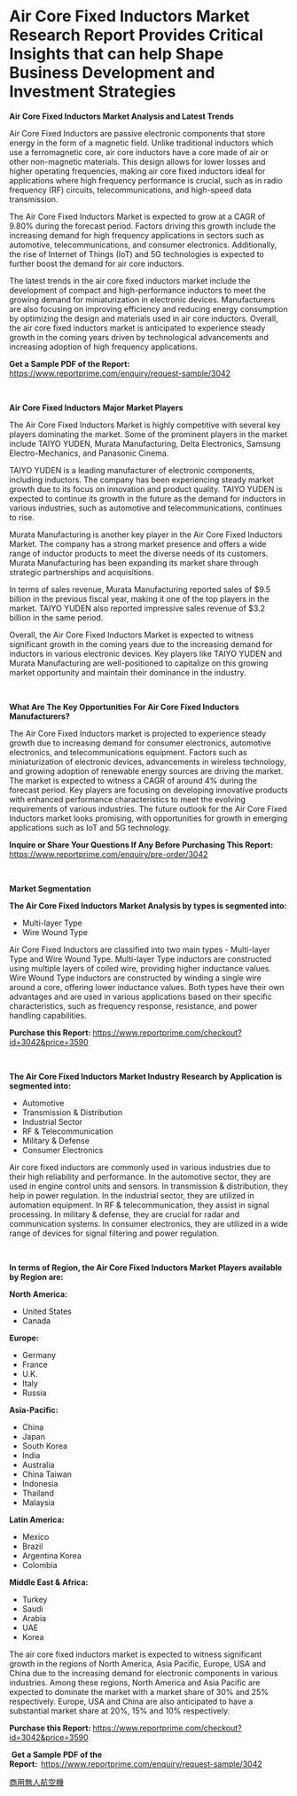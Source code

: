 <p><h1>Air Core Fixed Inductors Market Research Report Provides Critical Insights that can help Shape Business Development and Investment Strategies</h1></p><p><strong>Air Core Fixed Inductors Market Analysis and Latest Trends</strong></p>
<p><p>Air Core Fixed Inductors are passive electronic components that store energy in the form of a magnetic field. Unlike traditional inductors which use a ferromagnetic core, air core inductors have a core made of air or other non-magnetic materials. This design allows for lower losses and higher operating frequencies, making air core fixed inductors ideal for applications where high frequency performance is crucial, such as in radio frequency (RF) circuits, telecommunications, and high-speed data transmission.</p><p>The Air Core Fixed Inductors Market is expected to grow at a CAGR of 9.80% during the forecast period. Factors driving this growth include the increasing demand for high frequency applications in sectors such as automotive, telecommunications, and consumer electronics. Additionally, the rise of Internet of Things (IoT) and 5G technologies is expected to further boost the demand for air core inductors.</p><p>The latest trends in the air core fixed inductors market include the development of compact and high-performance inductors to meet the growing demand for miniaturization in electronic devices. Manufacturers are also focusing on improving efficiency and reducing energy consumption by optimizing the design and materials used in air core inductors. Overall, the air core fixed inductors market is anticipated to experience steady growth in the coming years driven by technological advancements and increasing adoption of high frequency applications.</p></p>
<p><strong>Get a Sample PDF of the Report:&nbsp;</strong> <a href="https://www.reportprime.com/enquiry/request-sample/3042">https://www.reportprime.com/enquiry/request-sample/3042</a></p>
<p>&nbsp;</p>
<p><strong>Air Core Fixed Inductors Major Market Players</strong></p>
<p><p>The Air Core Fixed Inductors Market is highly competitive with several key players dominating the market. Some of the prominent players in the market include TAIYO YUDEN, Murata Manufacturing, Delta Electronics, Samsung Electro-Mechanics, and Panasonic Cinema. </p><p>TAIYO YUDEN is a leading manufacturer of electronic components, including inductors. The company has been experiencing steady market growth due to its focus on innovation and product quality. TAIYO YUDEN is expected to continue its growth in the future as the demand for inductors in various industries, such as automotive and telecommunications, continues to rise.</p><p>Murata Manufacturing is another key player in the Air Core Fixed Inductors Market. The company has a strong market presence and offers a wide range of inductor products to meet the diverse needs of its customers. Murata Manufacturing has been expanding its market share through strategic partnerships and acquisitions.</p><p>In terms of sales revenue, Murata Manufacturing reported sales of $9.5 billion in the previous fiscal year, making it one of the top players in the market. TAIYO YUDEN also reported impressive sales revenue of $3.2 billion in the same period.</p><p>Overall, the Air Core Fixed Inductors Market is expected to witness significant growth in the coming years due to the increasing demand for inductors in various electronic devices. Key players like TAIYO YUDEN and Murata Manufacturing are well-positioned to capitalize on this growing market opportunity and maintain their dominance in the industry.</p></p>
<p>&nbsp;</p>
<p><strong>What Are The Key Opportunities For Air Core Fixed Inductors Manufacturers?</strong></p>
<p><p>The Air Core Fixed Inductors market is projected to experience steady growth due to increasing demand for consumer electronics, automotive electronics, and telecommunications equipment. Factors such as miniaturization of electronic devices, advancements in wireless technology, and growing adoption of renewable energy sources are driving the market. The market is expected to witness a CAGR of around 4% during the forecast period. Key players are focusing on developing innovative products with enhanced performance characteristics to meet the evolving requirements of various industries. The future outlook for the Air Core Fixed Inductors market looks promising, with opportunities for growth in emerging applications such as IoT and 5G technology.</p></p>
<p><strong>Inquire or Share Your Questions If Any Before Purchasing This Report:</strong> <a href="https://www.reportprime.com/enquiry/pre-order/3042">https://www.reportprime.com/enquiry/pre-order/3042</a></p>
<p>&nbsp;</p>
<p><strong>Market Segmentation</strong></p>
<p><strong>The Air Core Fixed Inductors Market Analysis by types is segmented into:</strong></p>
<p><ul><li>Multi-layer Type</li><li>Wire Wound Type</li></ul></p>
<p><p>Air Core Fixed Inductors are classified into two main types - Multi-layer Type and Wire Wound Type. Multi-layer Type inductors are constructed using multiple layers of coiled wire, providing higher inductance values. Wire Wound Type inductors are constructed by winding a single wire around a core, offering lower inductance values. Both types have their own advantages and are used in various applications based on their specific characteristics, such as frequency response, resistance, and power handling capabilities.</p></p>
<p><strong>Purchase this Report:&nbsp;</strong><a href="https://www.reportprime.com/checkout?id=3042&price=3590">https://www.reportprime.com/checkout?id=3042&price=3590</a></p>
<p>&nbsp;</p>
<p><strong>The Air Core Fixed Inductors Market Industry Research by Application is segmented into:</strong></p>
<p><ul><li>Automotive</li><li>Transmission & Distribution</li><li>Industrial Sector</li><li>RF & Telecommunication</li><li>Military & Defense</li><li>Consumer Electronics</li></ul></p>
<p><p>Air core fixed inductors are commonly used in various industries due to their high reliability and performance. In the automotive sector, they are used in engine control units and sensors. In transmission & distribution, they help in power regulation. In the industrial sector, they are utilized in automation equipment. In RF & telecommunication, they assist in signal processing. In military & defense, they are crucial for radar and communication systems. In consumer electronics, they are utilized in a wide range of devices for signal filtering and power regulation.</p></p>
<p>&nbsp;</p>
<p><strong>In terms of Region, the Air Core Fixed Inductors Market Players available by Region are:</strong></p>
<p>
    <p> <strong> North America: </strong>
        <ul>
            <li>United States</li>
            <li>Canada</li>
        </ul>
        </p> 
    <p> <strong> Europe: </strong>
        <ul>
            <li>Germany</li>
            <li>France</li>
            <li>U.K.</li>
            <li>Italy</li>
            <li>Russia</li>
        </ul>
        </p> 
    <p> <strong> Asia-Pacific: </strong>
        <ul>
            <li>China</li>
            <li>Japan</li>
            <li>South Korea</li>
            <li>India</li>
            <li>Australia</li>
            <li>China Taiwan</li>
            <li>Indonesia</li>
            <li>Thailand</li>
            <li>Malaysia</li>
        </ul>
        </p> 
    <p> <strong> Latin America: </strong>
        <ul>
            <li>Mexico</li>
            <li>Brazil</li>
            <li>Argentina Korea</li>
            <li>Colombia</li>
        </ul>
        </p> 
    <p> <strong> Middle East & Africa: </strong>
        <ul>
            <li>Turkey</li>
            <li>Saudi</li>
            <li>Arabia</li>
            <li>UAE</li>
            <li>Korea</li>
        </ul>
    </p>
    </p>
<p><p>The air core fixed inductors market is expected to witness significant growth in the regions of North America, Asia Pacific, Europe, USA and China due to the increasing demand for electronic components in various industries. Among these regions, North America and Asia Pacific are expected to dominate the market with a market share of 30% and 25% respectively. Europe, USA and China are also anticipated to have a substantial market share at 20%, 15% and 10% respectively.</p></p>
<p><strong>Purchase this Report: </strong><a href="https://www.reportprime.com/checkout?id=3042&price=3590">https://www.reportprime.com/checkout?id=3042&price=3590</a></p>
<p>&nbsp;<strong>Get a Sample PDF of the Report:&nbsp;&nbsp;</strong><a href="https://www.reportprime.com/enquiry/request-sample/3042">https://www.reportprime.com/enquiry/request-sample/3042</a></p>
<p><strong></strong></p>
<p><p><a href="https://github.com/Sophiaard2003/Market-Research-Report-List-1/blob/main/179473912931.md">商用無人航空機</a></p></p>